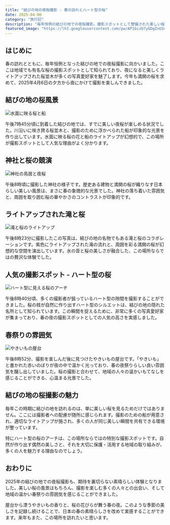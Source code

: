```yaml
---
title: "結びの地の夜桜撮影 - 春の訪れとハート型の桜"
date: 2025-04-06
category: "旅行記"
description: "毎年恒例の結びの地での夜桜撮影。撮影スポットとして整備された美しい桜並木、ハート型の隙間、そして地域の温かい春祭りの雰囲気をお届けします。"
featured_image: "https://lh3.googleusercontent.com/pw/AP1GczO7yGDgInUSvKAYBraDSKbjI8ep08okUZaIIQYY6i1LCaNhMELRRxngcHf4Gw59R_tKw4Li3QEZMCIchzlcu3D4KtpDa1PTvYsyRS15SXCfJu2O90LZ0PfqacZONFA46soJtdLvJ412ZFulrZ-tnCHRaQ=w800-h449-s-no-gm?authuser=0"
---
```


<!-- Google Photos元URL: https://photos.app.goo.gl/Grp4NeZmedkqgvyX9 -->

## はじめに

春の訪れとともに、毎年恒例となった結びの地での夜桜撮影に向かいました。ここは地域でも有名な桜の撮影スポットとして知られており、夜になると美しくライトアップされた桜並木が多くの写真愛好家を魅了します。今年も満開の桜を求めて、2025年4月6日の夕方から夜にかけて撮影を楽しんできました。

## 結びの地の桜風景

![水面に映る桜と船](https://lh3.googleusercontent.com/pw/AP1GczNIcFicfzAU0r4IdlcNoKIS81CIy_LZ4JhVTCU4rRwlgtSYR6fSyfQFSdJxq3_riE01AaTuRvlXMM3RpmFt2iBMKPGDb55LVAO8sbI1OvgJQTK1kkaa05BqsWg7ImWjIRF4m-l2Fjteg4WlVY9J6N8mZw=w800-h449-s-no-gm?authuser=0)

午後7時45分頃に到着した結びの地では、すでに美しい夜桜が楽しめる状況でした。川沿いに咲き誇る桜並木と、撮影のために浮かべられた船が印象的な光景を作り出しています。水面に映る桜の花と船のライトアップが幻想的で、この場所が撮影スポットとして人気な理由がよく分かります。

## 神社と桜の競演

![神社の鳥居と夜桜](https://lh3.googleusercontent.com/pw/AP1GczMI-b0LHy7qQM82dW-a347WPE-NzFpaiqgCqDTD6Oomf-i8CsJbVNQ8Q2J6mmVkjUTk9tRGwLGrlRz7pqmeUwhwh_JVGmU_3hWlcaobZj9etlvygyc3efuts5tmtPuqVDoN_acFmyfrAoLXVwiadCSyCQ=w800-h449-s-no-gm?authuser=0)

午後8時頃に撮影した神社の様子です。歴史ある建物と満開の桜が織りなす日本らしい美しい風景は、まさに春の象徴的な光景でした。神社の落ち着いた雰囲気と、周囲を取り囲む桜の華やかさのコントラストが印象的です。

## ライトアップされた滝と桜

![滝と桜のライトアップ](https://lh3.googleusercontent.com/pw/AP1GczMA9yuv_9_lkro8z4WLFn2XWAySaz0wv1_QbZsdVTOkmXxWSbBQhg3WZVXc1NIo3qpt_z2W7vhvQO3JM37ZDD_Zu4-OAIS-H1QkKLmIW5BBIrkfh46X4D2Iw8o2W0RlBYQVKW20EX-OQMdNeHiR9Fudiw=w800-h449-s-no-gm?authuser=0)

午後8時23分に撮影したこの写真は、結びの地の名物でもある滝と桜のコラボレーションです。紫色にライトアップされた滝の流れと、周囲を彩る満開の桜が幻想的な空間を演出しています。水の音と桜の美しさが融合した、この場所ならではの贅沢な体験でした。

## 人気の撮影スポット - ハート型の桜

![ハート型に見える桜のアーチ](https://lh3.googleusercontent.com/pw/AP1GczO7yGDgInUSvKAYBraDSKbjI8ep08okUZaIIQYY6i1LCaNhMELRRxngcHf4Gw59R_tKw4Li3QEZMCIchzlcu3D4KtpDa1PTvYsyRS15SXCfJu2O90LZ0PfqacZONFA46soJtdLvJ412ZFulrZ-tnCHRaQ=w800-h449-s-no-gm?authuser=0)

午後8時40分頃、多くの撮影者が狙っているハート型の隙間を撮影することができました。桜の枝が自然に作り出すハート型のシルエットは、結びの地の隠れた名所として知られています。この瞬間を捉えるために、非常に多くの写真愛好家が集まっており、春の夜の撮影スポットとしての人気の高さを実感しました。

## 春祭りの雰囲気

![やきいもの屋台](https://lh3.googleusercontent.com/pw/AP1GczOm7UKa0_tcHT1DWNGPBx5CXiejt80umlp4zgpIPh_O8xJdmEAhU78yA9BORilcfTmrXRwknNyEK6OTq5LBW-2Nvy9UJjQn2Gu5z6oDfi7kZrpKblI4-w6KWqV6afxZfGSwsQmTni3gdPY-yPOQoTfILA=w800-h449-s-no-gm?authuser=0)

午後8時52分、撮影を楽しんだ後に見つけたやきいもの屋台です。「やきいも」と書かれた赤いのぼりが夜の中で温かく光っており、春の夜祭りらしい良い雰囲気を醸し出していました。桜の撮影と合わせて、地域の人々の温かいもてなしを感じることができる、心温まる光景でした。

## 結びの地の桜撮影の魅力

毎年この時期に結びの地を訪れるのは、単に美しい桜を見るためだけではありません。ここには撮影者への配慮が随所に感じられます。撮影のための船が用意され、適切なライトアップが施され、多くの人が同じ美しい瞬間を共有できる環境が整っています。

特にハート型の桜のアーチは、この場所ならではの特別な撮影スポットです。自然が作り出す偶然の美しさと、それを大切に保護・活用する地域の取り組みが、多くの人を魅力する理由なのでしょう。

## おわりに

2025年の結びの地での夜桜撮影も、期待を裏切らない素晴らしい体験となりました。美しい桜の風景はもちろん、撮影を楽しむ多くの人々との出会い、そして地域の温かい春祭りの雰囲気を感じることができました。

屋台から漂うやきいもの香りと、桜の花びらが舞う春の夜。このような季節の美しさを記録し続けることで、日本の春の素晴らしさを改めて実感することができます。来年もまた、この場所を訪れたいと思います。